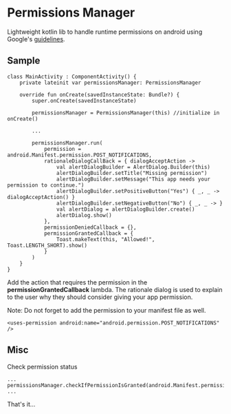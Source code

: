 # Permissions Manager
Lightweight kotlin lib to handle runtime permissions on android using Google's [guidelines](https://developer.android.com/guide/topics/permissions/overview).


## Sample
```
class MainActivity : ComponentActivity() {
    private lateinit var permissionsManager: PermissionsManager

    override fun onCreate(savedInstanceState: Bundle?) {
        super.onCreate(savedInstanceState)

        permissionsManager = PermissionsManager(this) //initialize in onCreate()

        ...

        permissionsManager.run(
            permission = android.Manifest.permission.POST_NOTIFICATIONS,
            rationaleDialogCallBack = { dialogAcceptAction ->
                val alertDialogBuilder = AlertDialog.Builder(this)
                alertDialogBuilder.setTitle("Missing permission")
                alertDialogBuilder.setMessage("This app needs your permission to continue.")
                alertDialogBuilder.setPositiveButton("Yes") { _, _ -> dialogAcceptAction() }
                alertDialogBuilder.setNegativeButton("No") { _, _ -> }
                val alertDialog = alertDialogBuilder.create()
                alertDialog.show()
            },
            permissionDeniedCallback = {},
            permissionGrantedCallback = {
                Toast.makeText(this, "Allowed!", Toast.LENGTH_SHORT).show()
            }
        )
    }
}
```

Add the action that requires the permission in the **permissionGrantedCallback** lambda. The rationale dialog is used to explain to the user why they should consider giving your app permission.

Note: Do not forget to add the permission to your manifest file as well.

```
<uses-permission android:name="android.permission.POST_NOTIFICATIONS" />
```

## Misc
Check permission status
```
...
permissionsManager.checkIfPermissionIsGranted(android.Manifest.permission.POST_NOTIFICATIONS)
...
```

That's it...
